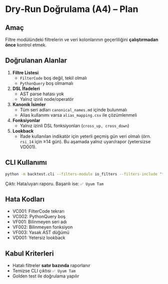 # Dry‑Run Doğrulama (A4) – Plan

## Amaç
Filtre modülündeki filtrelerin ve veri kolonlarının geçerliliğini **çalıştırmadan önce** kontrol etmek.

## Doğrulanan Alanlar
1. **Filtre Listesi**
   - `FilterCode` boş değil, tekil olmalı
   - `PythonQuery` boş olmamalı
2. **DSL İfadeleri**
   - AST parse hatası yok
   - Yalnız izinli node/operatör
3. **Kanonik İsimler**
   - Tüm seri adları `canonical_names.md` içinde bulunmalı
   - Alias kullanımı varsa `alias_mapping.csv` ile çözümlenmeli
4. **Fonksiyonlar**
   - Yalnız izinli DSL fonksiyonları (`cross_up, cross_down`)
5. **Lookback**
   - İfade kullanılan indikatör için yeterli geçmiş gün veri olmalı (örn. `rsi_14` için ≥14 gün). Bu aşamada yalnız uyarı/rapor (yetersizse VD001).

## CLI Kullanımı
```bash
python -m backtest.cli --filters-module io_filters --filters-include "*" --dry-run
```

Çıktı: Hata/uyarı raporu. Başarılı ise: `✅ Uyum Tam`

## Hata Kodları
- VC001: FilterCode tekrarı
- VC002: PythonQuery boş
- VF001: Bilinmeyen seri adı
- VF002: Bilinmeyen fonksiyon
- VF003: Yasak AST düğümü
- VD001: Yetersiz lookback

## Kabul Kriterleri
- Hatalı filtreler **satır bazında** raporlanır
- Temizse CLI çıktısı `✅ Uyum Tam`
- Golden test ile doğrulama yapılır
